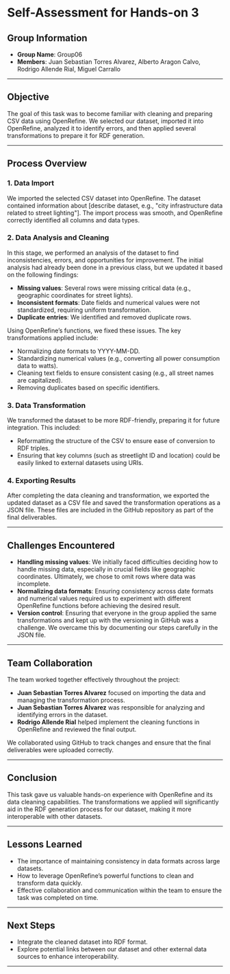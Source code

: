 # Self-Assessment for Hands-on 3

## Group Information
- **Group Name**: Group06
- **Members**: Juan Sebastian Torres Alvarez, Alberto Aragon Calvo, Rodrigo Allende Rial, Miguel Carrallo


---

## Objective
The goal of this task was to become familiar with cleaning and preparing CSV data using OpenRefine. We selected our dataset, imported it into OpenRefine, analyzed it to identify errors, and then applied several transformations to prepare it for RDF generation.

---

## Process Overview

### 1. **Data Import**
We imported the selected CSV dataset into OpenRefine. The dataset contained information about [describe dataset, e.g., "city infrastructure data related to street lighting"]. The import process was smooth, and OpenRefine correctly identified all columns and data types.

### 2. **Data Analysis and Cleaning**
In this stage, we performed an analysis of the dataset to find inconsistencies, errors, and opportunities for improvement. The initial analysis had already been done in a previous class, but we updated it based on the following findings:
- **Missing values**: Several rows were missing critical data (e.g., geographic coordinates for street lights).
- **Inconsistent formats**: Date fields and numerical values were not standardized, requiring uniform transformation.
- **Duplicate entries**: We identified and removed duplicate rows.

Using OpenRefine’s functions, we fixed these issues. The key transformations applied include:
- Normalizing date formats to YYYY-MM-DD.
- Standardizing numerical values (e.g., converting all power consumption data to watts).
- Cleaning text fields to ensure consistent casing (e.g., all street names are capitalized).
- Removing duplicates based on specific identifiers.

### 3. **Data Transformation**
We transformed the dataset to be more RDF-friendly, preparing it for future integration. This included:
- Reformatting the structure of the CSV to ensure ease of conversion to RDF triples.
- Ensuring that key columns (such as streetlight ID and location) could be easily linked to external datasets using URIs.

### 4. **Exporting Results**
After completing the data cleaning and transformation, we exported the updated dataset as a CSV file and saved the transformation operations as a JSON file. These files are included in the GitHub repository as part of the final deliverables.

---

## Challenges Encountered

- **Handling missing values**: We initially faced difficulties deciding how to handle missing data, especially in crucial fields like geographic coordinates. Ultimately, we chose to omit rows where data was incomplete.
- **Normalizing data formats**: Ensuring consistency across date formats and numerical values required us to experiment with different OpenRefine functions before achieving the desired result.
- **Version control**: Ensuring that everyone in the group applied the same transformations and kept up with the versioning in GitHub was a challenge. We overcame this by documenting our steps carefully in the JSON file.

---

## Team Collaboration

The team worked together effectively throughout the project:
- **Juan Sebastian Torres Alvarez** focused on importing the data and managing the transformation process.
- **Juan Sebastian Torres Alvarez** was responsible for analyzing and identifying errors in the dataset.
- **Rodrigo Allende Rial** helped implement the cleaning functions in OpenRefine and reviewed the final output.

We collaborated using GitHub to track changes and ensure that the final deliverables were uploaded correctly.

---

## Conclusion

This task gave us valuable hands-on experience with OpenRefine and its data cleaning capabilities. The transformations we applied will significantly aid in the RDF generation process for our dataset, making it more interoperable with other datasets.

---

## Lessons Learned

- The importance of maintaining consistency in data formats across large datasets.
- How to leverage OpenRefine’s powerful functions to clean and transform data quickly.
- Effective collaboration and communication within the team to ensure the task was completed on time.

---

## Next Steps

- Integrate the cleaned dataset into RDF format.
- Explore potential links between our dataset and other external data sources to enhance interoperability.

---

